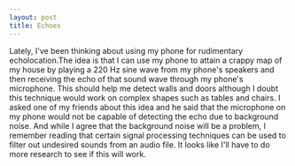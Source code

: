 ```yaml
---
layout: post
title: Echoes
---
```

Lately, I've been thinking about using my phone for
rudimentary echolocation.The idea is that I can use
my phone to attain a crappy map of my house by playing a
220 Hz sine wave from my phone's speakers and then
receiving the echo of that sound wave through my phone's
microphone. This should help me detect walls and doors
although I doubt this technique would work on
complex shapes such as tables and chairs. I asked
one of my friends about this idea and he said that the
microphone on my phone would not be capable of detecting
the echo due to background noise. And while I agree that
the background noise will be a problem, I remember reading
that certain signal processing techniques can be used to
filter out undesired sounds from an audio file. It looks
like I'll have to do more research to see if this will
work.
